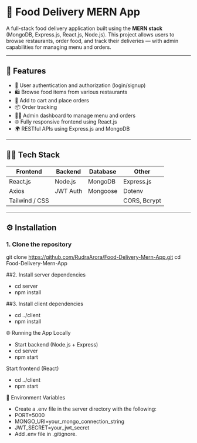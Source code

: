 # 🍔 Food Delivery MERN App

A full-stack food delivery application built using the **MERN stack** (MongoDB, Express.js, React.js, Node.js). This project allows users to browse restaurants, order food, and track their deliveries — with admin capabilities for managing menu and orders.

---

## 🚀 Features

- 🔐 User authentication and authorization (login/signup)
- 🛍️ Browse food items from various restaurants
- 🛒 Add to cart and place orders
- 📦 Order tracking
- 🧑‍🍳 Admin dashboard to manage menu and orders
- 🌐 Fully responsive frontend using React.js
- 🌍 RESTful APIs using Express.js and MongoDB

---

## 🧑‍💻 Tech Stack

| Frontend | Backend | Database | Other |
|---------|--------|----------|--------|
| React.js | Node.js | MongoDB | Express.js |
| Axios   | JWT Auth | Mongoose | Dotenv |
| Tailwind / CSS |  |  | CORS, Bcrypt |

---

## ⚙️ Installation

### 1. Clone the repository

git clone https://github.com/RudraArora/Food-Delivery-Mern-App.git
cd Food-Delivery-Mern-App

##2. Install server dependencies
 - cd server
 - npm install

##3. Install client dependencies
 - cd ../client
 - npm install

🌐 Running the App Locally
 - Start backend (Node.js + Express)
 - cd server
 - npm start

Start frontend (React)
 - cd ../client
 - npm start

🔑 Environment Variables
 - Create a .env file in the server directory with the following:
 - PORT=5000
 - MONGO_URI=your_mongo_connection_string
 - JWT_SECRET=your_jwt_secret
 - Add .env file in .gitignore.
